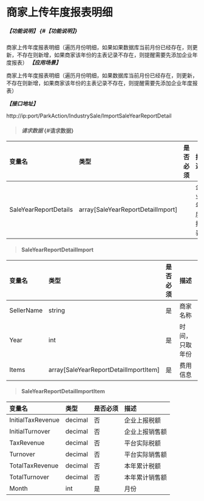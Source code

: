 # 商家上传年度报表明细

##### _【功能说明】_ {#【功能说明】}
商家上传年度报表明细（遍历月份明细，如果如果数据库当前月份已经存在，则更新，不存在则新增，如果商家该年份的主表记录不存在，则提醒需要先添加企业年度报表）
_**【应用场景】**_

商家上传年度报表明细（遍历月份明细，如果数据库当前月份已经存在，则更新，不存在则新增，如果商家该年份的主表记录不存在，则提醒需要先添加企业年度报表）


_**【接口地址】**_

http://ip:port/ParkAction/IndustrySale/ImportSaleYearReportDetail

> #### _请求数据_ {#请求数据}

| 变量名 | 类型 | 是否必须 | 描述 |
| :--- | :--- | :--- | :--- |
|SaleYearReportDetails|array[SaleYearReportDetailImport]||企业年度报表|




> #### SaleYearReportDetailImport

| 变量名 | 类型 | 是否必须 | 描述 |
| :--- | :--- | :--- | :--- |
| SellerName | string | 是 | 商家名称 |
| Year | int| 是 |时间，只取年份  |
| Items| array[SaleYearReportDetailImportItem]| 是 |费用信息 |


> #### SaleYearReportDetailImportItem

| 变量名 | 类型 | 是否必须 | 描述 |
| :--- | :--- | :--- | :--- |
| InitialTaxRevenue| decimal | 否 |企业上报税额|
| InitialTurnover| decimal | 否 |企业上报销售额|
| TaxRevenue| decimal | 否 |平台实际税额|
| Turnover | decimal | 否 |平台实际销售额|
| TotalTaxRevenue| decimal | 否 |本年累计税额|
| TotalTurnover | decimal | 否 |本年累计销售额|
| Month| int | 是 | 月份 |














